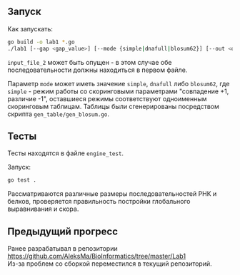 ## Запуск
Как запускать:
```bash
go build -o lab1 *.go
./lab1 [--gap <gap_value>] [--mode {simple|dnafull|blosum62}] [--out <output_file] <input_file_1> [<input_file_2>]
```
`input_file_2` может быть опущен - в этом случае обе последовательности должны находиться в первом файле.

Параметр `mode` может иметь значение `simple`, `dnafull` либо `blosum62`, где `simple` - режим работы со скоринговыми параметрами "совпадение +1, различие -1", оставшиеся режимы соответствуют одноименным скоринговым таблицам. Таблицы были сгенерированы посредством скрипта `gen_table/gen_blosum.go`.

## Тесты
Тесты находятся в файле `engine_test`.

Запуск: 
```bash
go test .
```
Рассматриваются различные размеры последовательностей РНК и белков, проверяется правильность постройки глобального выравнивания и скора. 

## Предыдущий прогресс
Ранее разрабатывал в репозитории https://github.com/AleksMa/BioInformatics/tree/master/Lab1  
Из-за проблем со сборкой переместился в текущий репозиторий.
